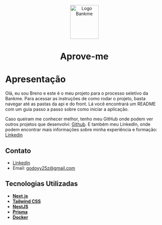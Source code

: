 <p align="center">
  <img src="./assets/logo-bankme.png" alt="Logo Bankme" width="91" height="108">
</p>
<h1 align="center">
  Aprove-me
</h1>

# Apresentação

Olá, eu sou Breno e este é o meu projeto para o processo seletivo da Bankme. Para acessar as instruções de como rodar o projeto, basta navegar até as pastas da api e do front. Lá você encontrará um README com um guia passo a passo sobre como iniciar a aplicação.

Caso queiram me conhecer melhor, tenho meu GitHub onde podem ver outros projetos que desenvolvi: [Github](https://www.github.com/BrenoGodoy). E também meu LinkedIn, onde podem encontrar mais informações sobre minha experiência e formação: [Linkedin](https://www.linkedin.com/in/brenogodoycosta/)
## Contato
- [Linkedin](https://www.linkedin.com/in/brenogodoycosta/)
- Email: godoyy25z@gmail.com

## Tecnologias Utilizadas

- [**Next.js**](https://nextjs.org/docs)
- [**Tailwind CSS**](https://tailwindcss.com/docs/installation)
- [**NestJS**](https://docs.nestjs.com/)
- [**Prisma**](https://www.prisma.io/)
- [**Docker**](https://docs.docker.com/)

